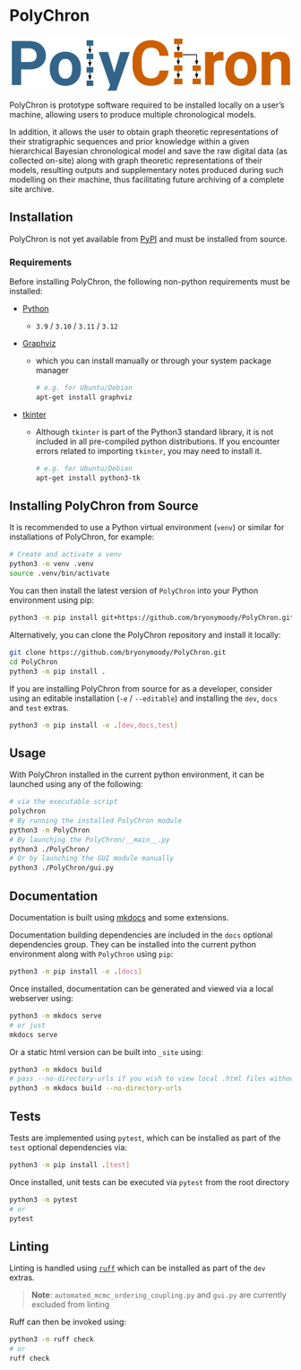 # PolyChron

![PolyChron Logo](./PolyChron/logo.png)

PolyChron is prototype software required to be installed locally on a user’s machine, allowing users to produce multiple chronological models.

In addition, it allows the user to obtain graph theoretic representations
of their stratigraphic sequences and prior knowledge within a given hierarchical Bayesian chronological model and save the raw digital data (as collected on-site) along with graph theoretic representations of their models, resulting outputs and supplementary notes produced during such modelling on their machine, thus facilitating future archiving of a complete site archive.

## Installation

PolyChron is not yet available from [PyPI](https://pypi.org/) and must be installed from source.

### Requirements

Before installing PolyChron, the following non-python requirements must be installed:

- [Python](https://www.python.org/)
    - `3.9` / `3.10` / `3.11` / `3.12`

- [Graphviz](https://www.graphviz.org/)
    - which you can install manually or through your system package manager

        ```bash
        # e.g. for Ubuntu/Debian
        apt-get install graphviz
        ```

- [tkinter](https://docs.python.org/3/library/tkinter.html)
    - Although `tkinter` is part of the Python3 standard library, it is not included in all pre-compiled python distributions. If you encounter errors related to importing `tkinter`, you may need to install it.

        ```bash
        # e.g. for Ubuntu/Debian
        apt-get install python3-tk
        ```

## Installing PolyChron from Source

It is recommended to use a Python virtual environment (`venv`) or similar for installations of PolyChron, for example:

```bash
# Create and activate a venv
python3 -m venv .venv
source .venv/bin/activate
```

You can then install the latest version of `PolyChron` into your Python environment using pip:

```bash
python3 -m pip install git+https://github.com/bryonymoody/PolyChron.git
```

Alternatively, you can clone the PolyChron repository and install it locally:

```bash
git clone https://github.com/bryonymoody/PolyChron.git
cd PolyChron
python3 -m pip install .
```

If you are installing PolyChron from source for as a developer, consider using an editable installation (`-e` / `--editable`) and installing the `dev`, `docs` and `test` extras.

```bash
python3 -m pip install -e .[dev,docs,test]
```

## Usage

With PolyChron installed in the current python environment, it can be launched using any of the following:

```bash
# via the executable script
polychron
# By running the installed PolyChron module
python3 -m PolyChron
# By launching the PolyChron/__main__.py
python3 ./PolyChron/
# Or by launching the GUI module manually
python3 ./PolyChron/gui.py
```

## Documentation

Documentation is built using [mkdocs](https://github.com/mkdocs/mkdocs) and some extensions.

Documentation building dependencies are included in the `docs` optional dependencies group.
They can be installed into the current python environment along with `PolyChron` using `pip`:

```bash
python3 -m pip install -e .[docs]
```

Once installed, documentation can be generated and viewed via a local webserver using:

```bash
python3 -m mkdocs serve
# or just
mkdocs serve
```

Or a static html version can be built into `_site` using:

```bash
python3 -m mkdocs build
# pass --no-directory-urls if you wish to view local .html files without a web server
python3 -m mkdocs build --no-directory-urls
```

## Tests

Tests are implemented using `pytest`, which can be installed as part of the `test` optional dependencies via:

```bash
python3 -m pip install .[test]
```

Once installed, unit tests can be executed via `pytest` from the root directory

```bash
python3 -m pytest
# or
pytest
```

## Linting

Linting is handled using [`ruff`](https://github.com/astral-sh/ruff) which can be installed as part of the `dev` extras.

> **Note**: `automated_mcmc_ordering_coupling.py` and `gui.py` are currently excluded from linting

Ruff can then be invoked using:

```bash
python3 -m ruff check
# or
ruff check
```
